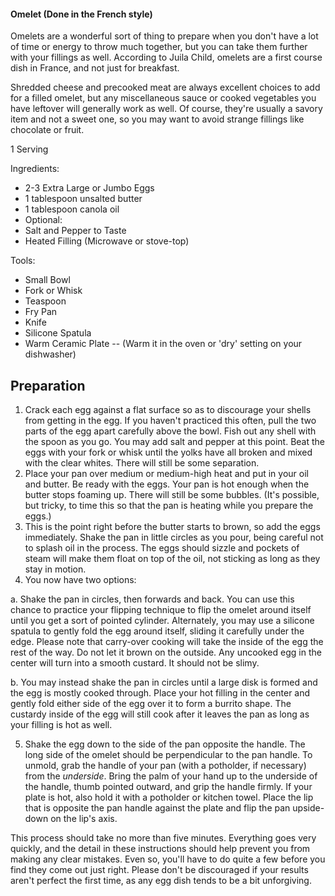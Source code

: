 #### Omelet (Done in the French style)

Omelets are a wonderful sort of thing to prepare when you don't have a lot of time or energy to throw much together, but you can take them further with your fillings as well. According to Juila Child, omelets are a first course dish in France, and not just for breakfast.

Shredded cheese and precooked meat are always excellent choices to add for a filled omelet, but any miscellaneous sauce or cooked vegetables you have leftover will generally work as well. Of course, they're usually a savory item and not a sweet one, so you may want to avoid strange fillings like chocolate or fruit.

1 Serving

Ingredients:

* 2-3 Extra Large or Jumbo Eggs
* 1 tablespoon unsalted butter
* 1 tablespoon canola oil
* Optional: 
 * Salt and Pepper to Taste
 * Heated Filling (Microwave or stove-top)

Tools:

* Small Bowl
* Fork or Whisk
* Teaspoon
* Fry Pan
* Knife
* Silicone Spatula
* Warm Ceramic Plate -- (Warm it in the oven or 'dry' setting on your dishwasher)

## Preparation
 1. Crack each egg against a flat surface so as to discourage your shells from getting in the egg. If you haven't practiced this often, pull the two parts of the egg apart carefully above the bowl. Fish out any shell with the spoon as you go. You may add salt and pepper at this point. Beat the eggs with your fork or whisk until the yolks have all broken and mixed with the clear whites. There will still be some separation.
 2. Place your pan over medium or  medium-high heat and put in your oil and butter. Be ready with the eggs. Your pan is hot enough when the butter stops foaming up. There will still be some bubbles. (It's possible, but tricky, to time this so that the pan is heating while you prepare the eggs.)
 3. This is the point right before the butter starts to brown, so add the eggs immediately. Shake the pan in little circles as you pour, being careful not to splash oil in the process. The eggs should sizzle and pockets of steam will make them float on top of the oil, not sticking as long as they stay in motion.
 4. You now have two options: 

  a. Shake the pan in circles, then forwards and back. You can use this chance to practice your flipping technique to flip the omelet around itself until you get a sort of pointed cylinder. Alternately, you may use a silicone spatula to gently fold the egg around itself, sliding it carefully under the edge. Please note that carry-over cooking will take the inside of the egg the rest of the way. Do not let it brown on the outside. Any uncooked egg in the center will turn into a smooth custard. It should not be slimy.

  b. You may instead shake the pan in circles until a large disk is formed and the egg is mostly cooked through. Place your hot filling in the center and gently fold either side of the egg over it to form a burrito shape. The custardy inside of the egg will still cook after it leaves the pan as long as your filling is hot as well.

 5. Shake the egg down to the side of the pan opposite the handle. The long side of the omelet should be perpendicular to the pan handle. To unmold, grab the handle of your pan (with a potholder, if necessary) from the *underside*. Bring the palm of your hand up to the underside of the handle, thumb pointed outward, and grip the handle firmly.  If your plate is hot, also hold it with a potholder or kitchen towel. Place the lip that is opposite the pan handle against the plate and flip the pan upside-down on the lip's axis.

This process should take no more than five minutes. Everything goes very quickly, and the detail in these instructions should help prevent you from making any clear mistakes. Even so, you'll have to do quite a few before you find they come out just right. Please don't be discouraged if your results aren't perfect the first time, as any egg dish tends to be a bit unforgiving.